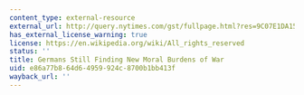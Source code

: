```yaml
---
content_type: external-resource
external_url: http://query.nytimes.com/gst/fullpage.html?res=9C07E1DA1530F93BA35756C0A9639C8B63&pagewanted=all
has_external_license_warning: true
license: https://en.wikipedia.org/wiki/All_rights_reserved
status: ''
title: Germans Still Finding New Moral Burdens of War
uid: e86a77b8-64d6-4959-924c-8700b1bb413f
wayback_url: ''
---
```

